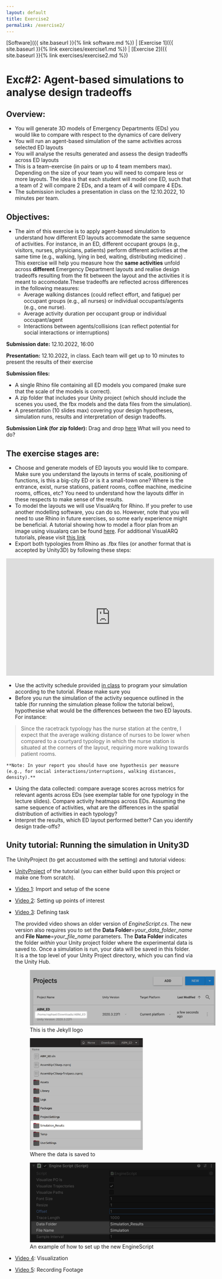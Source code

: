 ```yaml
---
layout: default
title: Exercise2
permalink: /exercise2/
---
```


[Software]({{ site.baseurl }}{% link software.md %}) | [Exercise 1]({{ site.baseurl }}{% link exercises/exercise1.md %}) | [Exercise 2]({{ site.baseurl }}{% link exercises/exercise2.md %})

# Exc#2: Agent-based simulations to analyse design tradeoffs

## Overview:
- You will generate 3D models of Emergency Departments (EDs) you would like to compare with respect to the dynamics of care delivery 
- You will run an agent-based simulation of the same activities across selected ED layouts
- You will analyse the results generated and assess the design tradeoffs across ED layouts
- This is a team-exercise (in pairs or up to 4 team members max). Depending on the size of your team you will need to compare less or more layouts. The idea is that each student will model one ED, such that a team of 2 will compare 2 EDs, and a team of 4 will compare 4 EDs.
- The submission includes a presentation in class on the 12.10.2022, 10 minutes per team.

## Objectives:
- The aim of this exercise is to apply agent-based simulation to understand how different ED layouts accommodate the same sequence of activities. For instance, in an ED, different occupant groups (e.g., visitors, nurses, physicians, patients)  perform different activities at the same time (e.g., walking, lying in bed, waiting, distributing medicine) . This exercise will help you measure how the **same activities** unfold across **different** Emergency Department layouts and realise design tradeoffs resulting from the fit between the layout and the activities it is meant to accomodate.These tradeoffs are reflected across differences in the following measures:
    - Average walking distances (could reflect effort, and fatigue) per occupant groups (e.g., all nurses) or individual occupants/agents (e.g., one nurse). 
    - Average activity duration per occupant group or individual occupant/agent
    - Interactions between agents/collisions (can reflect potential for social interactions or interruptions)

**Submission date:** 12.10.2022, 16:00

**Presentation:** 12.10.2022, in class. Each team will get up to 10 minutes to present the results of their exercise

**Submission files:**
- A single Rhino file containing all ED models you compared (make sure that the scale of the models is correct). 
- A zip folder that includes your Unity project (which should include the scenes you used, the fbx models and the data files from the simulation).
- A presentation (10 slides max) covering your design hypotheses, simulation runs, results and interpretation of design tradeoffs.

**Submission Link (for zip folder):** Drag and drop [here](https://polybox.ethz.ch/index.php/s/W8ZEiauxvYnv9IT) 
What will you need to do?

## The exercise stages are:
- Choose and generate models of ED layouts you would like to compare. Make sure you understand the layouts in terms of scale, positioning of functions, is this a big-city ED or is it a small-town one? Where is the entrance, exist, nurse stations, patient rooms, coffee machine, medicine rooms, offices, etc? You need to understand how the layouts differ in these respects to make sense of the results. 
- To model the layouts we will use VisualArq for Rhino. If you prefer to use another modelling software, you can do so. However, note that you will need to use Rhino in future exercises, so some early experience might be beneficial. A tutorial showing how to model a floor plan from an image using visualarq can be found [here](https://drive.google.com/file/d/1NVp7wVHzlMYqUnkfs7qSa9iyu5t3iO9D/view). For additional VisualARQ tutorials, please visit [this link](https://www.visualarq.com/learn/videos/)
- Export both typologies from Rhino as .fbx files (or another format that is accepted by Unity3D) by following these steps:
<iframe width="560" height="315" src="https://www.youtube.com/embed/XsIkjZUcI-U" title="YouTube video player" frameborder="0" allow="accelerometer; autoplay; clipboard-write; encrypted-media; gyroscope; picture-in-picture" allowfullscreen></iframe>

- Use the activity schedule provided [in class](https://docs.google.com/spreadsheets/d/1eSNupJELLTg8enOfSLfexkW3Xz9i4ACvlN7clGLABbo/edit?usp=sharing) to program your simulation according to the tutorial. Please make sure you 
- Before you run the simulation of the activity sequence outlined in the table (for running the simulation please follow the tutorial below), hypothesise what would be the differences between the two ED layouts. For instance:
>Since the racetrack typology has the nurse station at the centre, I expect that the average walking distance of nurses to be lower when compared to a courtyard typology in which the nurse station is situated at the corners of the layout, requiring more walking towards patient rooms.

    **Note: In your report you should have one hypothesis per measure (e.g., for social interactions/interruptions, walking distances, density).**
- Using the data collected: compare average scores across metrics for relevant agents across EDs (see exemplar table for one typology in the lecture slides). Compare activity heatmaps across EDs. Assuming the same sequence of activities, what are the differences in the spatial distribution of activities in each typology?
- Interpret the results, which ED layout performed better? Can you identify design trade-offs?

## Unity tutorial: Running the simulation in Unity3D
The UnityProject (to get accustomed with the setting) and tutorial videos:
- [UnityProject](https://polybox.ethz.ch/index.php/s/xT5jVl4cjD3IidW) of the tutorial (you can either build upon this project or make one from scratch).
- [Video 1](https://polybox.ethz.ch/index.php/s/uMOz8s2afNEMUDO): Import and setup of the scene
- [Video 2](https://polybox.ethz.ch/index.php/s/dI1hflUU9iJ4j02): Setting up points of interest
- [Video 3](https://polybox.ethz.ch/index.php/s/7I2T8U6SWxjZmEm): Defining task

    The provided video shows an older version of _EngineScript.cs_. The new version also requires you to set the **Data Folder**=_your_data_folder_name_ and **File Name**=_your_file_name_ parameters. The **Data Folder** indicates the folder _within_ your Unity project folder where the experimental data is saved to. Once a simulation is run, your data will be saved in this folder. It is a the top level of your Unity Project directory, which you can find via the Unity Hub.

    <figure>
        <img src="/assets/images/exercise2/where.png" style="max-width: 500px;"
            alt="Jekyll logo" />
        <figcaption>This is the Jekyll logo</figcaption>
    </figure>

    <figure>
        <img src="/assets/images/exercise2/unity_folder.png" style="max-height: 300px;"
            alt="Jekyll logo" />
        <figcaption>Where the data is saved to</figcaption>
    </figure>

    <figure>
        <img src="/assets/images/exercise2/engine_config.png" style="max-width: 500px;"
            alt="Jekyll logo" />
        <figcaption>An example of how to set up the new EngineScript</figcaption>
    </figure>
- [Video 4](https://polybox.ethz.ch/index.php/s/ubLAQQ0NZtmjwKy): Visualization
- [Video 5](https://polybox.ethz.ch/index.php/s/kHqzedOnTPVJEz7): Recording Footage
